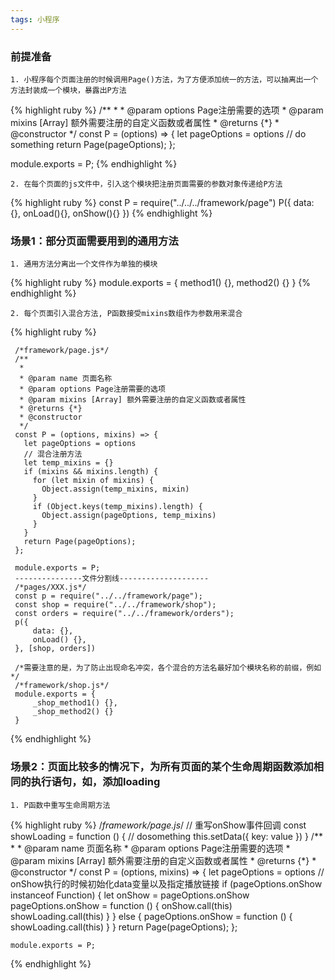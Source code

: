 ```yaml
---
tags: 小程序
---
```


### 前提准备

    1. 小程序每个页面注册的时候调用Page()方法，为了方便添加统一的方法，可以抽离出一个方法封装成一个模块，暴露出P方法
    
{% highlight ruby %}
/**
    *
    * @param options Page注册需要的选项
    * @param mixins [Array] 额外需要注册的自定义函数或者属性
    * @returns {*}
    * @constructor
    */
const P = (options) => {
    let pageOptions = options
    // do something
    return Page(pageOptions);
};

module.exports = P;
{% endhighlight %}


    2. 在每个页面的js文件中，引入这个模块把注册页面需要的参数对象传递给P方法


{% highlight ruby %}
const P = require("../../../framework/page")
P({
    data: {},
    onLoad(){},
    onShow(){}
})
{% endhighlight %}
    
### 场景1：部分页面需要用到的通用方法

    1. 通用方法分离出一个文件作为单独的模块

{% highlight ruby %}
    module.exports = {
        method1() {},
        method2() {}
    }
{% endhighlight %}    

    2. 每个页面引入混合方法, P函数接受mixins数组作为参数用来混合
    
   {% highlight ruby %} 
   ~~~
    /*framework/page.js*/
    /**
     *
     * @param name 页面名称
     * @param options Page注册需要的选项
     * @param mixins [Array] 额外需要注册的自定义函数或者属性
     * @returns {*}
     * @constructor
     */
    const P = (options, mixins) => {
      let pageOptions = options
      // 混合注册方法
      let temp_mixins = {}
      if (mixins && mixins.length) {
        for (let mixin of mixins) {
          Object.assign(temp_mixins, mixin)
        }
        if (Object.keys(temp_mixins).length) {
          Object.assign(pageOptions, temp_mixins)
        }
      }
      return Page(pageOptions);
    };
    
    module.exports = P;
    ---------------文件分割线--------------------
    /*pages/XXX.js*/
    const p = require("../../framework/page");
    const shop = require("../../framework/shop");
    const orders = require("../../framework/orders");
    p({
        data: {},
        onLoad() {},
    }, [shop, orders])

    /*需要注意的是，为了防止出现命名冲突，各个混合的方法名最好加个模块名称的前缀，例如*/
    /*framework/shop.js*/
    module.exports = {
        _shop_method1() {},
        _shop_method2() {}
    }
 ~~~   
 {% endhighlight %} 

### 场景2：页面比较多的情况下，为所有页面的某个生命周期函数添加相同的执行语句，如，添加loading

    1. P函数中重写生命周期方法

{% highlight ruby %} 
     /*framework/page.js*/
    // 重写onShow事件回调
    const showLoading = function () {
      // dosomething
      this.setData({
        key: value
      })
    }
    /**
     *
     * @param name 页面名称
     * @param options Page注册需要的选项
     * @param mixins [Array] 额外需要注册的自定义函数或者属性
     * @returns {*}
     * @constructor
     */
    const P = (options, mixins) => {
      let pageOptions = options
      // onShow执行的时候初始化data变量以及指定播放链接
      if (pageOptions.onShow instanceof Function) {
        let onShow = pageOptions.onShow
        pageOptions.onShow = function () {
          onShow.call(this)
          showLoading.call(this)
        }
      } else {
        pageOptions.onShow = function () {
          showLoading.call(this)
        }
      }
      return Page(pageOptions);
    };
    
    module.exports = P;
{% endhighlight %} 
    